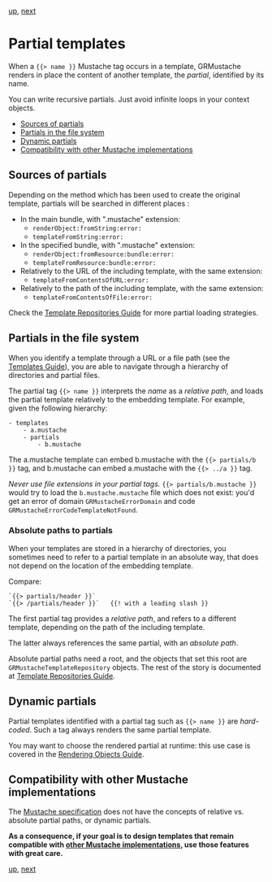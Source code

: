 [up](../../../../GRMustache#documentation), [next](template_inheritance.md)

Partial templates
=================

When a `{{> name }}` Mustache tag occurs in a template, GRMustache renders in place the content of another template, the *partial*, identified by its name.

You can write recursive partials. Just avoid infinite loops in your context objects.

- [Sources of partials](#sources-of-partials)
- [Partials in the file system](#partials-in-the-file-system)
- [Dynamic partials](#dynamic-partials)
- [Compatibility with other Mustache implementations](#compatibility-with-other-mustache-implementations)


Sources of partials
-------------------

Depending on the method which has been used to create the original template, partials will be searched in different places :

- In the main bundle, with ".mustache" extension:
    - `renderObject:fromString:error:`
    - `templateFromString:error:`
- In the specified bundle, with ".mustache" extension:
    - `renderObject:fromResource:bundle:error:`
    - `templateFromResource:bundle:error:`
- Relatively to the URL of the including template, with the same extension:
    - `templateFromContentsOfURL:error:`
- Relatively to the path of the including template, with the same extension:
    - `templateFromContentsOfFile:error:`

Check the [Template Repositories Guide](template_repositories.md) for more partial loading strategies.


Partials in the file system
---------------------------

When you identify a template through a URL or a file path (see the [Templates Guide](templates.md)), you are able to navigate through a hierarchy of directories and partial files.

The partial tag `{{> name }}` interprets the *name* as a *relative path*, and loads the partial template relatively to the embedding template. For example, given the following hierarchy:

    - templates
        - a.mustache
        - partials
            - b.mustache

The a.mustache template can embed b.mustache with the `{{> partials/b }}` tag, and b.mustache can embed a.mustache with the `{{> ../a }}` tag.

*Never use file extensions in your partial tags.* `{{> partials/b.mustache }}` would try to load the `b.mustache.mustache` file which does not exist: you'd get an error of domain `GRMustacheErrorDomain` and code `GRMustacheErrorCodeTemplateNotFound`.


### Absolute paths to partials

When your templates are stored in a hierarchy of directories, you sometimes need to refer to a partial template in an absolute way, that does not depend on the location of the embedding template.

Compare:

    `{{> partials/header }}`
    `{{> /partials/header }}`   {{! with a leading slash }}

The first partial tag provides a *relative path*, and refers to a different template, depending on the path of the including template.

The latter always references the same partial, with an *absolute path*.

Absolute partial paths need a root, and the objects that set this root are `GRMustacheTemplateRepository` objects. The rest of the story is documented at [Template Repositories Guide](template_repositories.md).


Dynamic partials
----------------

Partial templates identified with a partial tag such as `{{> name }}` are *hard-coded*. Such a tag always renders the same partial template.

You may want to choose the rendered partial at runtime: this use case is covered in the [Rendering Objects Guide](rendering_objects.md).


Compatibility with other Mustache implementations
-------------------------------------------------

The [Mustache specification](https://github.com/mustache/spec) does not have the concepts of relative vs. absolute partial paths, or dynamic partials.

**As a consequence, if your goal is to design templates that remain compatible with [other Mustache implementations](https://github.com/defunkt/mustache/wiki/Other-Mustache-implementations), use those features with great care.**


[up](../../../../GRMustache#documentation), [next](template_inheritance.md)


